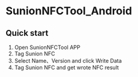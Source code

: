 # SunionNFCTool_Android
## Quick start
1. Open SunionNFCTool APP
2. Tag Sunion NFC
3. Select Name、Version and click Write Data
4. Tag Sunion NFC and get wrote NFC result
